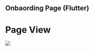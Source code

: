 ## Onbaording Page (Flutter)

# Page View

<img src='https://user-images.githubusercontent.com/78100508/174483844-713eed38-0519-46b6-a2a8-6d096ef91d67.png'>
